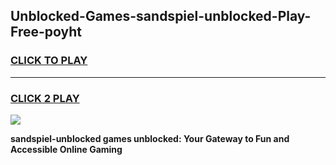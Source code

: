 
## Unblocked-Games-sandspiel-unblocked-Play-Free-poyht
<h3>
<a href="https://premium76.site?title=sandspiel-unblocked&ref=21A">CLICK TO PLAY</a></h3>
<hr>

<h3>
<a href="https://premium76.site?title=sandspiel-unblocked&ref=21A">CLICK 2 PLAY</a>
  
</h3>

<a href="https://premium76.site?title=sandspiel-unblocked&ref=21A"><img src="https://clearcache.store/games.png"></a>


**sandspiel-unblocked games unblocked: Your Gateway to Fun and Accessible Online Gaming**
